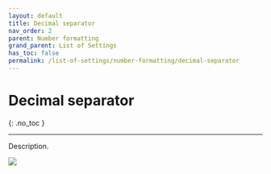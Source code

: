 ```yaml
---
layout: default
title: Decimal separator
nav_order: 2
parent: Number formatting
grand_parent: List of Settings
has_toc: false
permalink: /list-of-settings/number-formatting/decimal-separator
---
```


# Decimal separator
{: .no_toc }

---

Description.

![](/orderlord-help-kds/assets/images/kds/section_kitchen_history_1.png)